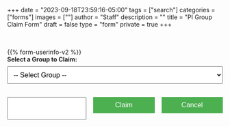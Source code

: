 +++
date = "2023-09-18T23:59:16-05:00"
tags = ["search"]
categories = ["forms"]
images = [""]
author = "Staff"
description = ""
title = "PI Group Claim Form"
draft = false
type = "form"
private = true
+++
<style>
  <style>
    body {
      font-family: Arial, sans-serif;
      padding: 20px;
    }

    .form-container {
      max-width: 400px;
      margin: auto;
      background-color: #f9f9f9;
      padding: 20px;
      border-radius: 8px;
      box-shadow: 0 0 10px rgba(0,0,0,0.1);
    }

    label {
      font-weight: bold;
      display: block;
      margin-bottom: 8px;
    }

    select, button {
      width: 100%;
      padding: 10px;
      margin-bottom: 15px;
      font-size: 16px;
    }

    button {
      background-color: #4CAF50;
      color: white;
      border: none;
      cursor: pointer;
    }

    button:hover {
      background-color: #45a049;
    }

    .message {
      text-align: center;
      margin-top: 10px;
    }
</style>
<!-- Core scripts needed for form functionality -->
<script type="text/javascript" src="https://cdnjs.cloudflare.com/ajax/libs/jquery/3.6.0/jquery.min.js"></script>
<script type="text/javascript" src="/js/claim-form.js"></script>

<div class="message" id="resultMessage"></div><br /><br/>
<form id="claimForm">
  {{% form-userinfo-v2 %}} 
  <label for="user_groups">Select a Group to Claim:</label>
  <select id="user_groups" name="user_groups" required>
    <option value="">-- Select Group --</option>
  </select>
   <div style="margin-top: 1rem; display: inline-flex; gap: 1rem; width:100%">
   <input type="text" id="owner_uid" name="owner_uid">
    <button type="submit" class="btn btn-primary">Claim</button>
    <button type="button" class="btn btn-secondary"  id="cancelButton">Cancel</button>
  </div>
</form>
<script type="text/javascript" src="/js/response-message.js"></script>
<script type="text/javascript" src="/js/user-session-v2.js"></script>
<script type="text/javascript" src="/js/support-request.js"></script>
